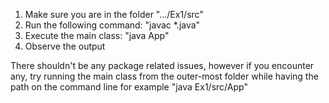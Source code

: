 1. Make sure you are in the folder ".../Ex1/src"
2. Run the following command: "javac *.java"
3. Execute the main class: "java App"
4. Observe the output


There shouldn't be any package related issues, however if you encounter any, try running the main class from the outer-most folder while having the path on the command line for example "java Ex1/src/App"